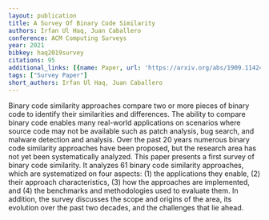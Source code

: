 ```yaml
---
layout: publication
title: A Survey Of Binary Code Similarity
authors: Irfan Ul Haq, Juan Caballero
conference: ACM Computing Surveys
year: 2021
bibkey: haq2019survey
citations: 95
additional_links: [{name: Paper, url: 'https://arxiv.org/abs/1909.11424'}]
tags: ["Survey Paper"]
short_authors: Irfan Ul Haq, Juan Caballero
---
```

Binary code similarity approaches compare two or more pieces of binary code
to identify their similarities and differences. The ability to compare binary
code enables many real-world applications on scenarios where source code may
not be available such as patch analysis, bug search, and malware detection and
analysis. Over the past 20 years numerous binary code similarity approaches
have been proposed, but the research area has not yet been systematically
analyzed. This paper presents a first survey of binary code similarity. It
analyzes 61 binary code similarity approaches, which are systematized on four
aspects: (1) the applications they enable, (2) their approach characteristics,
(3) how the approaches are implemented, and (4) the benchmarks and
methodologies used to evaluate them. In addition, the survey discusses the
scope and origins of the area, its evolution over the past two decades, and the
challenges that lie ahead.